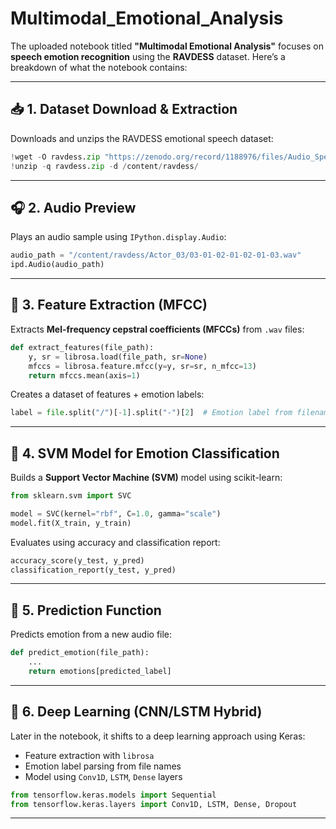 # Multimodal_Emotional_Analysis
The uploaded notebook titled **"Multimodal Emotional Analysis"** focuses on **speech emotion recognition** using the **RAVDESS** dataset. Here’s a breakdown of what the notebook contains:

---

## 📥 1. **Dataset Download & Extraction**

Downloads and unzips the RAVDESS emotional speech dataset:

```python
!wget -O ravdess.zip "https://zenodo.org/record/1188976/files/Audio_Speech_Actors_01-24.zip?download=1"
!unzip -q ravdess.zip -d /content/ravdess/
```

---

## 🎧 2. **Audio Preview**

Plays an audio sample using `IPython.display.Audio`:

```python
audio_path = "/content/ravdess/Actor_03/03-01-02-01-02-01-03.wav"
ipd.Audio(audio_path)
```

---

## 🧪 3. **Feature Extraction (MFCC)**

Extracts **Mel-frequency cepstral coefficients (MFCCs)** from `.wav` files:

```python
def extract_features(file_path):
    y, sr = librosa.load(file_path, sr=None)
    mfccs = librosa.feature.mfcc(y=y, sr=sr, n_mfcc=13)
    return mfccs.mean(axis=1)
```

Creates a dataset of features + emotion labels:

```python
label = file.split("/")[-1].split("-")[2]  # Emotion label from filename
```

---

## 🤖 4. **SVM Model for Emotion Classification**

Builds a **Support Vector Machine (SVM)** model using scikit-learn:

```python
from sklearn.svm import SVC

model = SVC(kernel="rbf", C=1.0, gamma="scale")
model.fit(X_train, y_train)
```

Evaluates using accuracy and classification report:

```python
accuracy_score(y_test, y_pred)
classification_report(y_test, y_pred)
```

---

## 🧠 5. **Prediction Function**

Predicts emotion from a new audio file:

```python
def predict_emotion(file_path):
    ...
    return emotions[predicted_label]
```

---

## 🔬 6. **Deep Learning (CNN/LSTM Hybrid)**

Later in the notebook, it shifts to a deep learning approach using Keras:

* Feature extraction with `librosa`
* Emotion label parsing from file names
* Model using `Conv1D`, `LSTM`, `Dense` layers

```python
from tensorflow.keras.models import Sequential
from tensorflow.keras.layers import Conv1D, LSTM, Dense, Dropout
```

---

